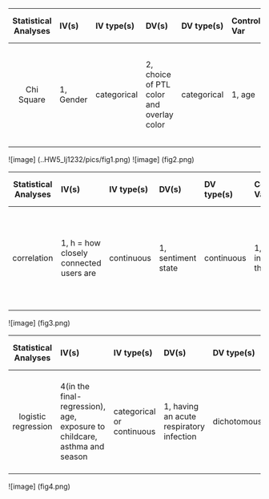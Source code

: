 | **Statistical Analyses**	|  **IV(s)**  |  **IV type(s)** |  **DV(s)**  |  **DV type(s)**  |  **Control Var** | **Control Var type**  | **Question to be answered** | **_H0_** | **alpha** | **link to paper**| 
|:----------:|:----------|:------------|:-------------|:-------------|:------------|:------------- |:------------------|:----:|:-------:|:-------|
Chi Square	| 1, Gender | categorical | 2, choice of PTL color and overlay color| categorical | 1, age | continuous (could also be categorical) | 	Is gender (across all ages or within age groups) associated with overlay or PTL colour choice? | Gender and overlay/PTL color are not dependent | 0.05 | [Does Gender Influence Colour Choice in the Treatment of Visual Stress?](https://journals.plos.org/plosone/article?id=10.1371/journal.pone.0163326) |

![image] (..HW5_lj1232/pics/fig1.png)
![image] (fig2.png)

| **Statistical Analyses**	|  **IV(s)**  |  **IV type(s)** |  **DV(s)**  |  **DV type(s)**  |  **Control Var** | **Control Var type**  | **Question to be answered** | **_H0_** | **alpha** | **link to paper**| 
|:----------:|:----------|:------------|:-------------|:-------------|:------------|:------------- |:------------------|:----:|:-------:|:-------|
correlation	| 1, h = how closely connected users are | continuous | 1, sentiment state | continuous | 1, T = interaction threshold | continuous | 	Does closely connected online users share similar affective satates ? | online social connectivity between users on Weibo and sharing similar feelings are not related |  | [Anger Is More Influential than Joy: Sentiment Correlation in Weibo](https://journals.plos.org/plosone/article?id=10.1371/journal.pone.0110184) |

![image] (fig3.png)

| **Statistical Analyses**	|  **IV(s)**  |  **IV type(s)** |  **DV(s)**  |  **DV type(s)**  |  **Control Var** | **Control Var type**  | **Question to be answered** | **_H0_** | **alpha** | **link to paper**| 
|:----------:|:----------|:------------|:-------------|:-------------|:------------|:------------- |:------------------|:----:|:-------:|:-------|
logistic regression	| 4(in the final-regression), age, exposure to childcare, asthma and season  | categorical or continuous | 1, having an acute respiratory infection | dichotomous |  | | 	Do the stated factors have an effect on having an acute respiratory infection (ARI)? | the odds of getting an ARI is not affected by the independent variables (factos) | 0.05 | [Risk Factors for Acute Respiratory Infection in the Australian Community](https://journals.plos.org/plosone/article?id=10.1371/journal.pone.0101440) |

![image] (fig4.png)

